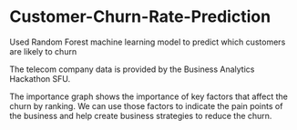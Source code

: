 # Customer-Churn-Rate-Prediction
Used Random Forest machine learning model to predict which customers are likely to churn

The telecom company data is provided by the Business Analytics Hackathon SFU.

The importance graph shows the importance of key factors that affect the churn by ranking.
We can use those factors to indicate the pain points of the business and help create business strategies to reduce the churn.

